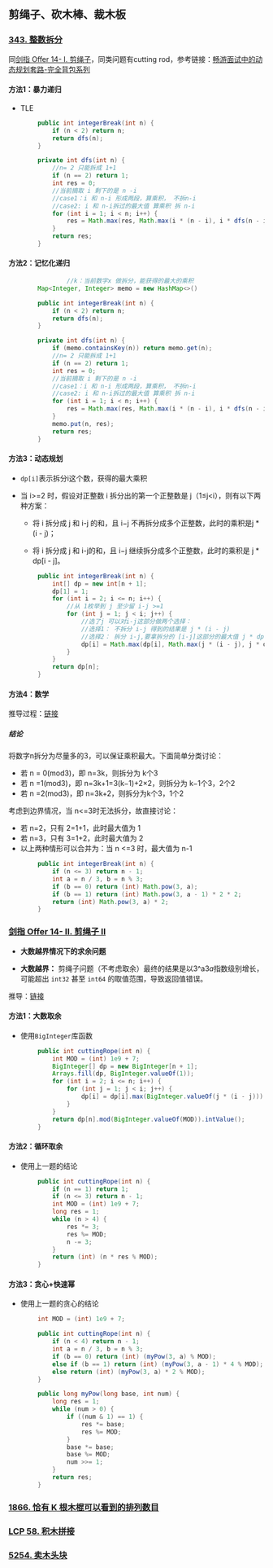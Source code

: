 ## 剪绳子、砍木棒、裁木板

### [343. 整数拆分](https://leetcode.cn/problems/integer-break/)

同[剑指 Offer 14- I. 剪绳子](https://leetcode.cn/problems/jian-sheng-zi-lcof/)，同类问题有cutting rod，参考链接：[畅游面试中的动态规划套路-完全背包系列](https://blog.csdn.net/wat1r/article/details/118311292)

#### 方法1：暴力递归

- TLE

```java
        public int integerBreak(int n) {
            if (n < 2) return n;
            return dfs(n);
        }

        private int dfs(int n) {
            //n= 2 只能拆成 1+1
            if (n == 2) return 1;
            int res = 0;
            //当前摘取 i 剩下的是 n -i
            //case1：i 和 n-i 形成两段，算乘积， 不拆n-i
            //case2: i 和 n-i拆过的最大值 算乘积 拆 n-i
            for (int i = 1; i < n; i++) {
                res = Math.max(res, Math.max(i * (n - i), i * dfs(n - i)));
            }
            return res;
        }
```

#### 方法2：记忆化递归

```java
				//k：当前数字x 做拆分，能获得的最大的乘积
        Map<Integer, Integer> memo = new HashMap<>()

        public int integerBreak(int n) {
            if (n < 2) return n;
            return dfs(n);
        }

        private int dfs(int n) {
            if (memo.containsKey(n)) return memo.get(n);
            //n= 2 只能拆成 1+1
            if (n == 2) return 1;
            int res = 0;
            //当前摘取 i 剩下的是 n -i
            //case1：i 和 n-i 形成两段，算乘积， 不拆n-i
            //case2: i 和 n-i拆过的最大值 算乘积 拆 n-i
            for (int i = 1; i < n; i++) {
                res = Math.max(res, Math.max(i * (n - i), i * dfs(n - i)));
            }
            memo.put(n, res);
            return res;
        }	
```

#### 方法3：动态规划

- `dp[i]`表示拆分i这个数，获得的最大乘积

- 当 i>=2 时，假设对正整数 i 拆分出的第一个正整数是 j（1≤j<i），则有以下两种方案：

  - 将 i 拆分成 j 和 i-j 的和，且 i−j 不再拆分成多个正整数，此时的乘积是j * (i - j)；

  - 将 i 拆分成 j 和 i-j的和，且 i−j 继续拆分成多个正整数，此时的乘积是 j * dp[i - j]。

```java
        public int integerBreak(int n) {
            int[] dp = new int[n + 1];
            dp[1] = 1;
            for (int i = 2; i <= n; i++) {
                //从 1枚举到 j 至少留 i-j >=1
                for (int j = 1; j < i; j++) {
                    //选了j 可以对i-j这部分做两个选择：
                    //选择1： 不拆分 i-j 得到的结果是 j * (i - j)
                    //选择2： 拆分 i-j,要拿拆分的 [i-j]这部分的最大值 j * dp[i - j]
                    dp[i] = Math.max(dp[i], Math.max(j * (i - j), j * dp[i - j]));
                }
            }
            return dp[n];
        }
```

#### 方法4：数学

推导过程：[链接](https://leetcode.cn/problems/jian-sheng-zi-lcof/solution/mian-shi-ti-14-i-jian-sheng-zi-tan-xin-si-xiang-by/)

##### 结论

将数字n拆分为尽量多的3，可以保证乘积最大。下面简单分类讨论：

- 若 n = 0(mod3)，即 n=3k，则拆分为 k个3
- 若 n =1(mod3)，即 n=3k+1=3(k−1)+2×2，则拆分为 k−1个3，2个2
- 若 n =2(mod3)，即 n=3k+2，则拆分为k个3，1个2

考虑到边界情况，当 n<=3时无法拆分，故直接讨论：

- 若 n=2，只有 2=1+1，此时最大值为 1
- 若 n=3，只有 3=1+2，此时最大值为 2
- 以上两种情形可以合并为：当 n <=3 时，最大值为 n-1

```java
        public int integerBreak(int n) {
            if (n <= 3) return n - 1;
            int a = n / 3, b = n % 3;
            if (b == 0) return (int) Math.pow(3, a);
            if (b == 1) return (int) Math.pow(3, a - 1) * 2 * 2;
            return (int) Math.pow(3, a) * 2;
        }
```



### [剑指 Offer 14- II. 剪绳子 II](https://leetcode.cn/problems/jian-sheng-zi-ii-lcof/)

- **大数越界情况下的求余问题**

- **大数越界：** 剪绳子问题（不考虑取余）最终的结果是以3^a3*a*指数级别增长，可能超出 `int32` 甚至 `int64` 的取值范围，导致返回值错误。

推导：[链接](https://leetcode.cn/problems/jian-sheng-zi-ii-lcof/solution/mian-shi-ti-14-ii-jian-sheng-zi-iitan-xin-er-fen-f/)

#### 方法1：大数取余

- 使用`BigInteger`库函数

```java
        public int cuttingRope(int n) {
            int MOD = (int) 1e9 + 7;
            BigInteger[] dp = new BigInteger[n + 1];
            Arrays.fill(dp, BigInteger.valueOf(1));
            for (int i = 2; i <= n; i++) {
                for (int j = 1; j < i; j++) {
                    dp[i] = dp[i].max(BigInteger.valueOf(j * (i - j))).max(dp[i - j].multiply(BigInteger.valueOf(j)));
                }
            }
            return dp[n].mod(BigInteger.valueOf(MOD)).intValue();
        }
```

#### 方法2：循环取余

- 使用上一题的结论

```java
        public int cuttingRope(int n) {
            if (n == 1) return 1;
            if (n <= 3) return n - 1;
            int MOD = (int) 1e9 + 7;
            long res = 1;
            while (n > 4) {
                res *= 3;
                res %= MOD;
                n -= 3;
            }
            return (int) (n * res % MOD);
        }
```

#### 方法3：贪心+快速幂

- 使用上一题的贪心的结论

```java
        int MOD = (int) 1e9 + 7;

        public int cuttingRope(int n) {
            if (n < 4) return n - 1;
            int a = n / 3, b = n % 3;
            if (b == 0) return (int) (myPow(3, a) % MOD);
            else if (b == 1) return (int) (myPow(3, a - 1) * 4 % MOD);
            else return (int) (myPow(3, a) * 2 % MOD);
        }

        public long myPow(long base, int num) {
            long res = 1;
            while (num > 0) {
                if ((num & 1) == 1) {
                    res *= base;
                    res %= MOD;
                }
                base *= base;
                base %= MOD;
                num >>= 1;
            }
            return res;
        }
```



### [1866. 恰有 K 根木棍可以看到的排列数目](https://leetcode.cn/problems/number-of-ways-to-rearrange-sticks-with-k-sticks-visible/)







### [LCP 58. 积木拼接](https://leetcode.cn/problems/De4qBB/)







### [5254. 卖木头块](https://leetcode.cn/problems/selling-pieces-of-wood/)





